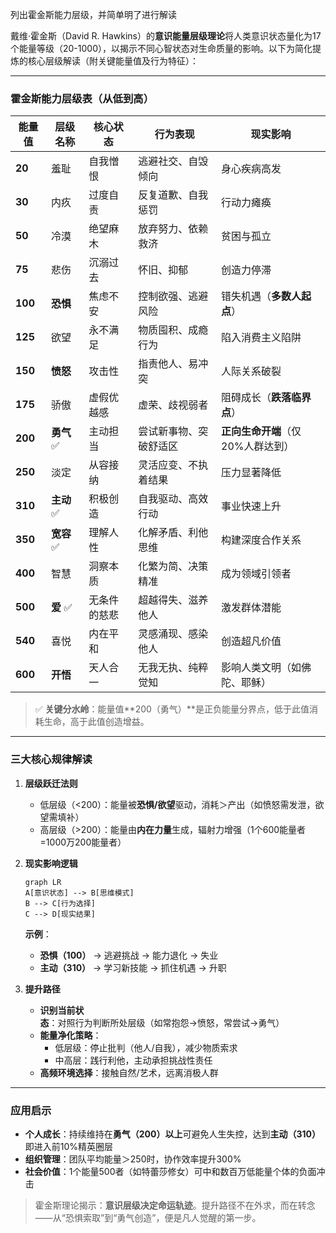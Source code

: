 
列出霍金斯能力层级，并简单明了进行解读

戴维·霍金斯（David R. Hawkins）的**意识能量层级理论**将人类意识状态量化为17个能量等级（20-1000），以揭示不同心智状态对生命质量的影响。以下为简化提炼的核心层级解读（附关键能量值及行为特征）：

---

### **霍金斯能力层级表（从低到高）**
| **能量值** | **层级名称**   | **核心状态**         | **行为表现**                     | **现实影响**                     |
|------------|----------------|----------------------|----------------------------------|----------------------------------|
| **20**     | 羞耻           | 自我憎恨             | 逃避社交、自毁倾向               | 身心疾病高发                     |
| **30**     | 内疚           | 过度自责             | 反复道歉、自我惩罚               | 行动力瘫痪                       |
| **50**     | 冷漠           | 绝望麻木             | 放弃努力、依赖救济               | 贫困与孤立                       |
| **75**     | 悲伤           | 沉溺过去             | 怀旧、抑郁                       | 创造力停滞                       |
| **100**    | **恐惧**       | 焦虑不安             | 控制欲强、逃避风险               | 错失机遇（**多数人起点**）       |
| **125**    | 欲望           | 永不满足             | 物质囤积、成瘾行为               | 陷入消费主义陷阱                 |
| **150**    | **愤怒**       | 攻击性               | 指责他人、易冲突                 | 人际关系破裂                     |
| **175**    | 骄傲           | 虚假优越感           | 虚荣、歧视弱者                   | 阻碍成长（**跌落临界点**）       |
| **200**    | **勇气** ✅     | 主动担当             | 尝试新事物、突破舒适区           | **正向生命开端**（仅20%人群达到）|
| **250**    | 淡定           | 从容接纳             | 灵活应变、不执着结果             | 压力显著降低                     |
| **310**    | **主动** ✅     | 积极创造             | 自我驱动、高效行动               | 事业快速上升                     |
| **350**    | **宽容** ✅     | 理解人性             | 化解矛盾、利他思维               | 构建深度合作关系                 |
| **400**    | 智慧           | 洞察本质             | 化繁为简、决策精准               | 成为领域引领者                   |
| **500**    | **爱** ✅       | 无条件的慈悲         | 超越得失、滋养他人               | 激发群体潜能                     |
| **540**    | 喜悦           | 内在平和             | 灵感涌现、感染他人               | 创造超凡价值                     |
| **600**    | **开悟**       | 天人合一             | 无我无执、纯粹觉知               | 影响人类文明（如佛陀、耶稣）     |

> ✅ **关键分水岭**：能量值**200（勇气）**是正负能量分界点，低于此值消耗生命，高于此值创造增益。

---

### **三大核心规律解读**
1. **层级跃迁法则**  
   - 低层级（<200）：能量被**恐惧/欲望**驱动，消耗＞产出（如愤怒需发泄，欲望需填补）  
   - 高层级（>200）：能量由**内在力量**生成，辐射力增强（1个600能量者=1000万200能量者）  

2. **现实影响逻辑**  
   ```mermaid
   graph LR
   A[意识状态] --> B[思维模式]
   B --> C[行为选择]
   C --> D[现实结果]
   ```
   **示例**：  
   - **恐惧（100）** → 逃避挑战 → 能力退化 → 失业  
   - **主动（310）** → 学习新技能 → 抓住机遇 → 升职  

3. **提升路径**  
   - **识别当前状态**：对照行为判断所处层级（如常抱怨→愤怒，常尝试→勇气）  
   - **能量净化策略**：  
     - 低层级：停止批判（他人/自我），减少物质索求  
     - 中高层：践行利他，主动承担挑战性责任  
   - **高频环境选择**：接触自然/艺术，远离消极人群  

---

### **应用启示**
- **个人成长**：持续维持在**勇气（200）以上**可避免人生失控，达到**主动（310）** 即进入前10%精英圈层  
- **组织管理**：团队平均能量＞250时，协作效率提升300%  
- **社会价值**：1个能量500者（如特蕾莎修女）可中和数百万低能量个体的负面冲击  

> 霍金斯理论揭示：**意识层级决定命运轨迹**。提升路径不在外求，而在转念——从“恐惧索取”到“勇气创造”，便是凡人觉醒的第一步。